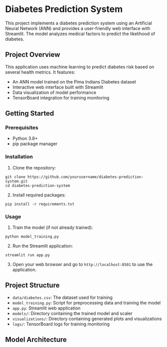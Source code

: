 # Diabetes Prediction System

This project implements a diabetes prediction system using an Artificial Neural Network (ANN) and provides a user-friendly web interface with Streamlit. The model analyzes medical factors to predict the likelihood of diabetes.

## Project Overview

This application uses machine learning to predict diabetes risk based on several health metrics. It features:

- An ANN model trained on the Pima Indians Diabetes dataset
- Interactive web interface built with Streamlit
- Data visualization of model performance
- TensorBoard integration for training monitoring

## Getting Started

### Prerequisites

- Python 3.8+
- pip package manager

### Installation

1. Clone the repository:
```
git clone https://github.com/yourusername/diabetes-prediction-system.git
cd diabetes-prediction-system
```

2. Install required packages:
```
pip install -r requirements.txt
```

### Usage

1. Train the model (if not already trained):
```
python model_training.py
```

2. Run the Streamlit application:
```
streamlit run app.py
```

3. Open your web browser and go to `http://localhost:8501` to use the application.

## Project Structure

- `data/diabetes.csv`: The dataset used for training
- `model_training.py`: Script for preprocessing data and training the model
- `app.py`: Streamlit web application
- `models/`: Directory containing the trained model and scaler
- `visualizations/`: Directory containing generated plots and visualizations
- `logs/`: TensorBoard logs for training monitoring

## Model Architecture